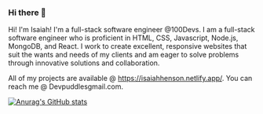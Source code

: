 ### Hi there 👋
Hi! I'm Isaiah! I'm a full-stack software engineer @100Devs.
I am a full-stack software engineer who is proficient in HTML, CSS, Javascript, Node.js, MongoDB, and React. I work to create excellent, responsive websites that suit the wants and needs of my clients and am eager to solve problems through innovative solutions and collaboration.

All of my projects are available @ https://isaiahhenson.netlify.app/.
You can reach me @ Devpuddlesgmail.com.

[![Anurag's GitHub stats](https://github-readme-stats.vercel.app/api?username=devpuddle)](https://github.com/anuraghazra/github-readme-stats)
